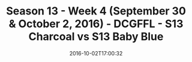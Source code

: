---
title: Season 13 - Week 4 (September 30 & October 2, 2016) - DCGFFL - S13 Charcoal
  vs S13 Baby Blue
teams-score:
- team: _teams/s13-charcoal.md
  score:
- team: _teams/s13-baby-blue.md
  score: 6
mvp: C. Morse (Charcoal); M. Gander (Baby Blue)
game-ball: J. Batac (Charcoal); J. Clevenger (Baby Blue)
sportsperson: ''
season: 13
week: 4
date: '2016-10-02T17:00:32'
pageid: season-13-week-4-september-30-october-2-2016-4813-vs-4809
---